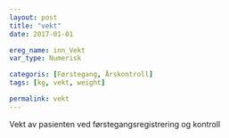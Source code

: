 ```yaml
---
layout: post
title: "vekt"
date: 2017-01-01 

ereg_name: inn_Vekt
var_type: Numerisk

categoris: [Førstegang, Årskontroll]
tags: [kg, vekt, weight]

permalink: vekt
---
```


Vekt av pasienten ved førstegangsregistrering og kontroll

